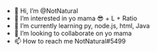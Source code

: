 - 👋 Hi, I’m @NotNatural
- 👀 I’m interested in yo mama :sunglasses: + L + Ratio
- 🌱 I’m currently learning py, node.js, html, Java
- 💞️ I’m looking to collaborate on yo mama 
- 📫 How to reach me NotNatural#5499

<!---
NotNatural/NotNatural is a ✨ special ✨ repository because its `README.md` (this file) appears on your GitHub profile.
You can click the Preview link to take a look at your changes.
--->
